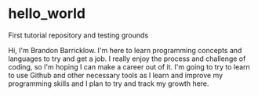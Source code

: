 # hello_world
First tutorial repository and testing grounds

Hi, I'm Brandon Barricklow. I'm here to learn programming concepts and languages to try and get a job. I really enjoy the process and challenge of coding, so I'm hoping   I can make a career out of it.
I'm going to try to learn to use Github and other necessary tools as I learn and improve my programming skills and I plan to try and track my growth here.
